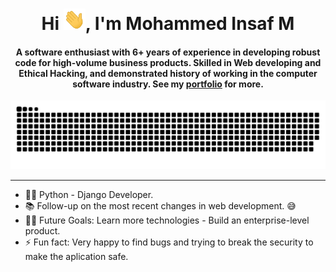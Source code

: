 <div align="center">
<h1 align="center">Hi <img width="35" src="img/waving.gif">, I'm Mohammed Insaf M</h1>
<h4 align="center">A software enthusiast with 6+ years of experience in developing robust code for high-volume business products. Skilled in Web developing and Ethical Hacking, and demonstrated history of working in the computer software industry. See my <a href="https://insafweb.in" target="_blank">portfolio</a> for more.</h4>
</div>

<div align="center">
  <a href="https://insafweb.in"><img src="img/grid-snake.svg" alt="Snake" /></a>
</div>

-----

- 👨‍💻 Python - Django Developer.
- 📚 Follow-up on the most recent changes in web development. 😅
- 💪🏼 Future Goals: Learn more technologies - Build an enterprise-level product.
- ⚡ Fun fact: Very happy to find bugs and trying to break the security to make the aplication safe.
